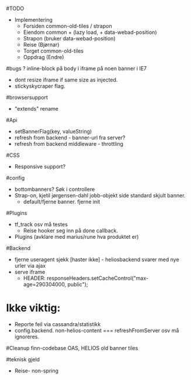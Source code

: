 #TODO
- Implementering
  - Forsiden  common-old-tiles / strapon
  - Eiendom   common + (lazy load, + data-webad-position)
  - Strapon   (bruker data-webad-position)
  - Reise     (Bjørnar)
  - Torget    common-old-tiles
  - Oppdrag   (Endre)

#bugs
? inline-block på body i iframe på noen banner i IE7
- dont resize iframe if same size as injected.
- stickyskycraper flag.

#browsersupport
  - "extends" rename

#Api
- setBannerFlag(key, valueString)
- refresh from backend - banner-url fra server? 
- refresh from backend middleware - throttling

#CSS
- Responsive support?

#config
- bottombanners? Søk i controllere
- Strap-on, kjetil jørgensen-dahl jobb-objekt side standard skjult banner.
    - default/fjerne banner. fjerne init


#Plugins
- tf_track osv må testes 
  - Reise hooker seg inn på done callback.
- Plugins (avklare med marius/rune hva produktet er)

#Backend
  - fjerne useragent sjekk
  [haster ikke] - heliosbackend svarer med nye urler via ajax
  - serve iframe 
    - HEADER: responseHeaders.setCacheControl("max-age=290304000, public");
  
# Ikke viktig:
- Reporte feil via cassandra/statistikk
- config.backend. 
  non-helios-content === refreshFromServer osv må ignoreres.

#Cleanup finn-codebase
  OAS, HELIOS
  old banner tiles

#teknisk gjeld
  - Reise- non-spring
